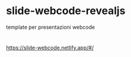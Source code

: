 # slide-webcode-revealjs
 template per presentazioni webcode
 #
 https://slide-webcode.netlify.app/#/
